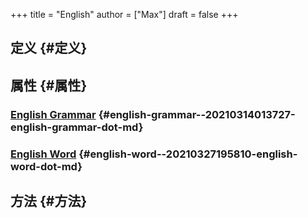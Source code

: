 +++
title = "English"
author = ["Max"]
draft = false
+++

## 定义 {#定义}


## 属性 {#属性}


### [English Grammar](20210314013727-english_grammar.md) {#english-grammar--20210314013727-english-grammar-dot-md}


### [English Word](20210327195810-english_word.md) {#english-word--20210327195810-english-word-dot-md}


## 方法 {#方法}
